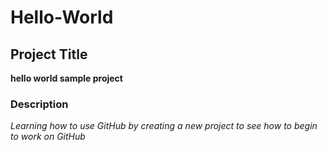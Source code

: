 # Hello-World

## Project Title 
**hello world sample project**

### Description
*Learning how to use GitHub by creating a new project to see how to begin to work on GitHub*
